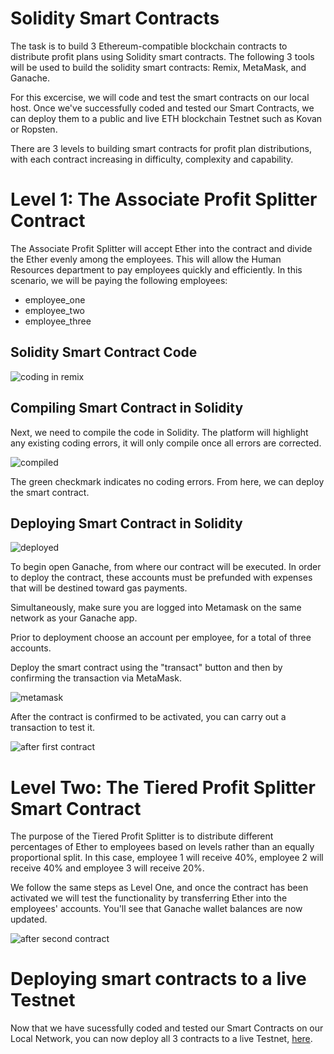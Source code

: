# Solidity Smart Contracts

The task is to build 3 Ethereum-compatible blockchain contracts to distribute profit plans using Solidity smart contracts. The following 3 tools will be used to build the solidity smart contracts: Remix, MetaMask, and Ganache.

For this excercise, we will code and test the smart contracts on our local host. Once we've successfully coded and tested our Smart Contracts, we can deploy them to a public and live ETH blockchain Testnet such as Kovan or Ropsten.

There are 3 levels to building smart contracts for profit plan distributions, with each contract increasing in difficulty, complexity and capability. 

# Level 1: The Associate Profit Splitter Contract

The Associate Profit Splitter will accept Ether into the contract and divide the Ether evenly among the employees. This will allow the Human Resources department to pay employees quickly and efficiently. In this scenario, we will be paying the following employees:
- employee_one 
- employee_two 
- employee_three 

## Solidity Smart Contract Code
![coding in remix](./Screenshots/remix_contract_code.png "Remix Contract Code")

## Compiling Smart Contract in Solidity
Next, we need to compile the code in Solidity. The platform will highlight any existing coding errors, it will only compile once all errors are corrected.

![compiled](./Screenshots/remix_compile_contract.png "Compiling the Code")

The green checkmark indicates no coding errors. From here, we can deploy the smart contract.

## Deploying Smart Contract in Solidity

![deployed](./Screenshots/remix_associate_profit.png "Deploying the Contract")

To begin open Ganache, from where our contract will be executed. In order to deploy the contract, these accounts must be prefunded with expenses that will be destined toward gas payments. 

Simultaneously, make sure you are logged into Metamask on the same network as your Ganache app. 

Prior to deployment choose an account per employee, for a total of three accounts. 

Deploy the smart contract using the "transact" button and then by confirming the transaction via MetaMask.

![metamask](./Screenshots/metamask_contract_deployment.png "Metamask Deployment")

After the contract is confirmed to be activated, you can carry out a transaction to test it.


![after first contract](./Screenshots/ganache_after_first_contract.png "Ganache Balance after First Contract Deployment")

# Level Two: The Tiered Profit Splitter Smart Contract

The purpose of the Tiered Profit Splitter is to distribute different percentages of Ether to employees based on levels rather than an equally proportional split. In this case, employee 1 will receive 40%, employee 2 will receive 40% and employee 3 will receive 20%. 

We follow the same steps as Level One, and once the contract has been activated we will test the functionality by transferring Ether into the employees' accounts. You'll see that Ganache wallet balances are now updated. 

![after second contract](./Screenshots/ganache_end_balance.png "Ganache Final Balance")


# Deploying smart contracts to a live Testnet

Now that we have sucessfully coded and tested our Smart Contracts on our Local Network, you can now deploy all 3 contracts to a live Testnet, [here](https://etherscan.io/). 